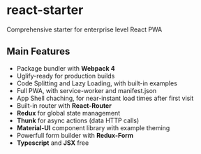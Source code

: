 # react-starter
Comprehensive starter for enterprise level React PWA

## Main Features
* Package bundler with **Webpack 4**
* Uglify-ready for production builds
* Code Splitting and Lazy Loading, with built-in examples
* Full PWA, with service-worker and manifest.json
* App Shell chaching, for near-instant load times after first visit
* Built-in router with **React-Router**
* **Redux** for global state management
* **Thunk** for async actions (data HTTP calls)
* **Material-UI** component library with example theming
* Powerfull form builder with **Redux-Form**
* **Typescript** and **JSX** free
